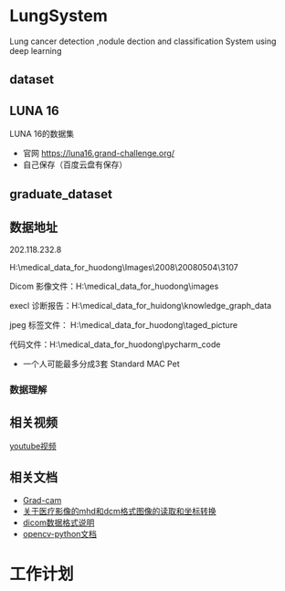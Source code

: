# LungSystem
Lung cancer detection ,nodule dection and classification System using deep learning

## dataset

## LUNA 16
LUNA 16的数据集
- 官网 https://luna16.grand-challenge.org/
- 自己保存（百度云盘有保存）

## graduate_dataset

## 数据地址
202.118.232.8

H:\medical_data_for_huodong\Images\2008\20080504\3107

Dicom 影像文件：H:\medical_data_for_huodong\images

execl 诊断报告：H:\medical_data_for_huidong\knowledge_graph_data

jpeg 标签文件： H:\medical_data_for_huodong\taged_picture

代码文件：H:\medical_data_for_huodong\pycharm_code

- 一个人可能最多分成3套 Standard MAC Pet


### 数据理解

## 相关视频
[youtube视频](https://www.youtube.com/watch?v=Dhf6NOVQCjk)

## 相关文档
- [Grad-cam](https://arxiv.org/abs/1610.02391)
- [关于医疗影像的mhd和dcm格式图像的读取和坐标转换](https://blog.csdn.net/zyc2017/article/details/84030903)
- [dicom数据格式说明](https://www.dicomlibrary.com/dicom/)
- [opencv-python文档](https://opencv-python-tutroals.readthedocs.io/en/latest/)



# 工作计划



